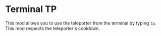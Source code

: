 # Terminal TP

This mod allows you to use the teleporter from the terminal by typing `tp`. This mod respects the teleporter's cooldown.


